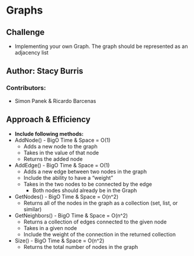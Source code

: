 # Graphs

## Challenge

+ Implementing your own Graph. The graph should be represented as an adjacency list

## Author: Stacy Burris

### Contributors:

+ Simon Panek & Ricardo Barcenas

## Approach & Efficiency

+ **Include following methods:**
+ AddNode() - BigO Time & Space = O(1)
  + Adds a new node to the graph
  + Takes in the value of that node
  + Returns the added node
+ AddEdge() - BigO Time & Space = O(1)
  + Adds a new edge between two nodes in the graph
  + Include the ability to have a “weight”
  + Takes in the two nodes to be connected by the edge
    + Both nodes should already be in the Graph
+ GetNodes() - BigO Time & Space = O(n^2)
  + Returns all of the nodes in the graph as a collection (set, list, or similar)
+ GetNeighbors() - BigO Time & Space = O(n^2)
  + Returns a collection of edges connected to the given node
  + Takes in a given node 
  + Include the weight of the connection in the returned collection
+ Size() - BigO Time & Space = O(n^2)
  + Returns the total number of nodes in the graph



